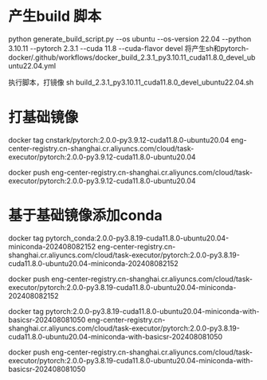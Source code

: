 # 产生build 脚本

python generate_build_script.py --os ubuntu --os-version 22.04 --python 3.10.11 --pytorch 2.3.1 --cuda 11.8 --cuda-flavor devel
将产生sh和pytorch-docker/.github/workflows/docker_build_2.3.1_py3.10.11_cuda11.8.0_devel_ubuntu22.04.yml

执行脚本，打镜像
sh build_2.3.1_py3.10.11_cuda11.8.0_devel_ubuntu22.04.sh

# 打基础镜像

docker tag cnstark/pytorch:2.0.0-py3.9.12-cuda11.8.0-ubuntu20.04 eng-center-registry.cn-shanghai.cr.aliyuncs.com/cloud/task-executor/pytorch:2.0.0-py3.9.12-cuda11.8.0-ubuntu20.04

docker push eng-center-registry.cn-shanghai.cr.aliyuncs.com/cloud/task-executor/pytorch:2.0.0-py3.9.12-cuda11.8.0-ubuntu20.04

# 基于基础镜像添加conda

docker tag pytorch_conda:2.0.0-py3.8.19-cuda11.8.0-ubuntu20.04-miniconda-202408082152   eng-center-registry.cn-shanghai.cr.aliyuncs.com/cloud/task-executor/pytorch:2.0.0-py3.8.19-cuda11.8.0-ubuntu20.04-miniconda-202408082152

docker push eng-center-registry.cn-shanghai.cr.aliyuncs.com/cloud/task-executor/pytorch:2.0.0-py3.8.19-cuda11.8.0-ubuntu20.04-miniconda-202408082152

docker tag pytorch:2.0.0-py3.8.19-cuda11.8.0-ubuntu20.04-miniconda-with-basicsr-202408081050 eng-center-registry.cn-shanghai.cr.aliyuncs.com/cloud/task-executor/pytorch:2.0.0-py3.8.19-cuda11.8.0-ubuntu20.04-miniconda-with-basicsr-202408081050

docker push eng-center-registry.cn-shanghai.cr.aliyuncs.com/cloud/task-executor/pytorch:2.0.0-py3.8.19-cuda11.8.0-ubuntu20.04-miniconda-with-basicsr-202408081050
